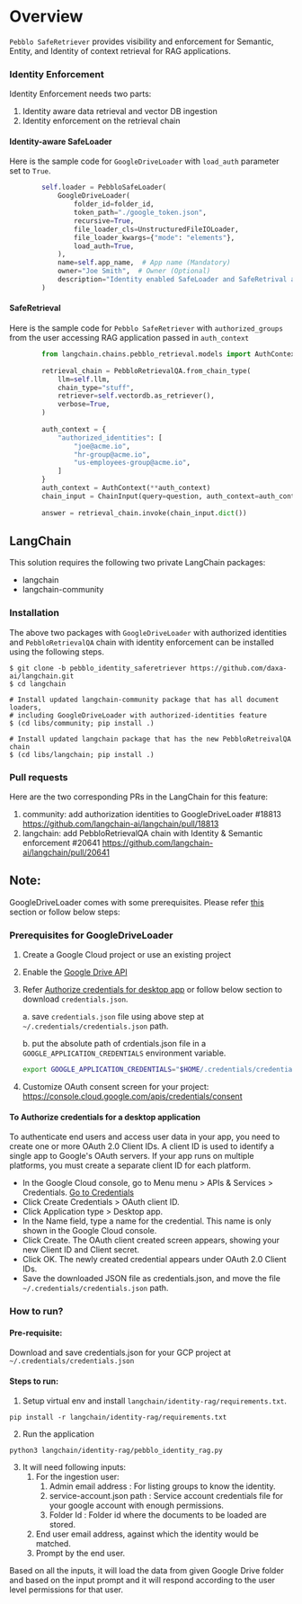 # Overview

`Pebblo SafeRetriever` provides visibility and enforcement for Semantic, Entity, and Identity of context retrieval for RAG applications.

### Identity Enforcement

Identity Enforcement needs two parts:

1. Identity aware data retrieval and vector DB ingestion
2. Identity enforcement on the retrieval chain

#### Identity-aware SafeLoader

Here is the sample code for `GoogleDriveLoader` with `load_auth` parameter set to `True`.

```python
        self.loader = PebbloSafeLoader(
            GoogleDriveLoader(
                folder_id=folder_id,
                token_path="./google_token.json",
                recursive=True,
                file_loader_cls=UnstructuredFileIOLoader,
                file_loader_kwargs={"mode": "elements"},
                load_auth=True,
            ),
            name=self.app_name,  # App name (Mandatory)
            owner="Joe Smith",  # Owner (Optional)
            description="Identity enabled SafeLoader and SafeRetrival app using Pebblo",  # Description (Optional)
        )
```

#### SafeRetrieval

Here is the sample code for `Pebblo SafeRetriever` with `authorized_groups` from the user accessing RAG application passed in `auth_context`

```python
        from langchain.chains.pebblo_retrieval.models import AuthContext, ChainInput
        
        retrieval_chain = PebbloRetrievalQA.from_chain_type(
            llm=self.llm,
            chain_type="stuff",
            retriever=self.vectordb.as_retriever(),
            verbose=True,
        )
        
        auth_context = {
            "authorized_identities": [
                "joe@acme.io",
                "hr-group@acme.io",
                "us-employees-group@acme.io",
            ]
        }
        auth_context = AuthContext(**auth_context)
        chain_input = ChainInput(query=question, auth_context=auth_context)
        
        answer = retrieval_chain.invoke(chain_input.dict())
```

## LangChain

This solution requires the following two private LangChain packages:

* langchain
* langchain-community

### Installation

The above two packages with `GoogleDriveLoader` with authorized identities and `PebbloRetrievalQA` chain with identity enforcement can be installed using the following steps.

```
$ git clone -b pebblo_identity_saferetriever https://github.com/daxa-ai/langchain.git
$ cd langchain

# Install updated langchain-community package that has all document loaders,
# including GoogleDriveLoader with authorized-identities feature
$ (cd libs/community; pip install .)

# Install updated langchain package that has the new PebbloRetreivalQA chain
$ (cd libs/langchain; pip install .)
```


### Pull requests

Here are the two corresponding PRs in the LangChain for this feature:

1. community: add authorization identities to GoogleDriveLoader #18813
   https://github.com/langchain-ai/langchain/pull/18813
2. langchain: add PebbloRetrievalQA chain with Identity & Semantic enforcement #20641
   https://github.com/langchain-ai/langchain/pull/20641

## Note:
GoogleDriveLoader comes with some prerequisites. Please refer [this](https://python.langchain.com/docs/integrations/document_loaders/google_drive#prerequisites) section or follow below steps:

### Prerequisites for GoogleDriveLoader

1. Create a Google Cloud project or use an existing project
2. Enable the [Google Drive API](https://console.cloud.google.com/flows/enableapi?apiid=drive.googleapis.com)
3. Refer [Authorize credentials for desktop app](https://developers.google.com/drive/api/quickstart/python#authorize_credentials_for_a_desktop_application) or follow below section to download `credentials.json`.

    a. save `credentials.json` file using above step at `~/.credentials/credentials.json` path.

    b. put the absolute path of crdentials.json file in a `GOOGLE_APPLICATION_CREDENTIALS` environment variable.
    ```bash
    export GOOGLE_APPLICATION_CREDENTIALS="$HOME/.credentials/credentials.json"
    ```
4. Customize OAuth consent screen for your project: https://console.cloud.google.com/apis/credentials/consent


#### To Authorize credentials for a desktop application

To authenticate end users and access user data in your app, you need to create one or more OAuth 2.0 Client IDs. A client ID is used to identify a single app to Google's OAuth servers. If your app runs on multiple platforms, you must create a separate client ID for each platform.

 - In the Google Cloud console, go to Menu menu > APIs & Services > Credentials.
    [Go to Credentials](https://console.cloud.google.com/apis/credentials)
 - Click Create Credentials > OAuth client ID.
 - Click Application type > Desktop app.
 - In the Name field, type a name for the credential. This name is only shown in the Google Cloud console.
 - Click Create. The OAuth client created screen appears, showing your new Client ID and Client secret.
 - Click OK. The newly created credential appears under OAuth 2.0 Client IDs.
 - Save the downloaded JSON file as credentials.json, and move the file `~/.credentials/credentials.json` path.

### How to run?

#### Pre-requisite:
Download and save credentials.json for your GCP project at `~/.credentials/credentials.json`


#### Steps to run:
1. Setup virtual env and install `langchain/identity-rag/requirements.txt`.
```
pip install -r langchain/identity-rag/requirements.txt
```

2. Run the application

```
python3 langchain/identity-rag/pebblo_identity_rag.py
```

3. It will need following inputs:
   1. For the ingestion user:
      1. Admin email address : For listing groups to know the identity.
      2. service-account.json path : Service account credentials file for your google account with enough permissions.
      3. Folder Id : Folder id where the documents to be loaded are stored.
   2. End user email address, against which the identity would be matched.
   3. Prompt by the end user.

Based on all the inputs, it will load the data from given Google Drive folder and
based on the input prompt and it will respond according to
the user level permissions for that user.
